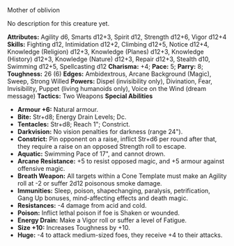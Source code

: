 Mother of oblivion

No description for this creature yet.

**Attributes:** Agility d6, Smarts d12+3, Spirit d12, Strength d12+6,
Vigor d12+4
**Skills:** Fighting d12, Intimidation d12+2, Climbing d12+5, Notice
d12+4, Knowledge (Religion) d12+3, Knowledge (Planes) d12+3, Knowledge
(History) d12+3, Knowledge (Nature) d12+3, Repair d12+3, Stealth d10,
Swimming d12+5, Spellcasting d12
**Charisma:** +4; **Pace:** 5; **Parry:** 8; **Toughness:** 26 (6)
**Edges:** Ambidextrous, Arcane Background (Magic), Sweep, Strong
Willed
**Powers:** Dispel (invisibility only), Divination, Fear, Invisibility,
Puppet (living humanoids only), Voice on the Wind (dream message)
**Tactics:** Two Weapons
**Special Abilities**
- **Armour +6:** Natural armour.
- **Bite:** Str+d8; Energy Drain Levels; Dc.
- **Tentacles:** Str+d8; Reach 1"; Constrict.
- **Darkvision:** No vision penalties for darkness (range 24").
- **Constrict:** Pin opponent on a raise, inflict Str+d6 per round after
that, they require a raise on an opposed Strength roll to escape.
- **Aquatic:** Swimming Pace of 17", and cannot drown.
- **Arcane Resistance:** +5 to resist opposed magic, and +5 armour
against offensive magic.
- **Breath Weapon:** All targets within a Cone Template must make an
Agility roll at -2 or suffer 2d12 poisonous smoke damage.
- **Immunities:** Sleep, poison, shapechanging, paralysis,
petrification, Gang Up bonuses, mind-affecting effects and death magic.
- **Resistances:** -4 damage from acid and cold.
- **Poison:** Inflict lethal poison if foe is Shaken or wounded.
- **Energy Drain:** Make a Vigor roll or suffer a level of Fatigue.
- **Size +10:** Increases Toughness by +10.
- **Huge:** -4 to attack medium-sized foes, they receive +4 to their
attacks.

